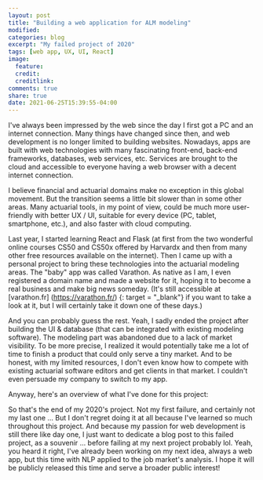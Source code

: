 ```yaml
---
layout: post
title: "Building a web application for ALM modeling"
modified:
categories: blog
excerpt: "My failed project of 2020"
tags: [web app, UX, UI, React]
image:
  feature:
  credit:
  creditlink:
comments: true
share: true
date: 2021-06-25T15:39:55-04:00
---
```


I've always been impressed by the web since the day I first got a PC and an internet connection. Many things have changed since then, and web development is no longer limited to building websites. Nowadays, apps are built with web technologies with many fascinating front-end, back-end frameworks, databases, web services, etc. Services are brought to the cloud and accessible to everyone having a web browser with a decent internet connection.

I believe financial and actuarial domains make no exception in this global movement. But the transition seems a little bit slower than in some other areas. Many actuarial tools, in my point of view, could be much more user-friendly with better UX / UI, suitable for every device (PC, tablet, smartphone, etc.), and also faster with cloud computing.

Last year, I started learning React and Flask (at first from the two wonderful online courses CS50 and CS50x offered by Harvardx and then from many other free resources available on the internet). Then I came up with a personal project to bring these technologies into the actuarial modeling areas. The "baby" app was called Varathon. As native as I am, I even registered a domain name and made a website for it, hoping it to become a real business and make big news someday. (It's still accessible at [varathon.fr] (https://varathon.fr/) {: target = "_blank"} if you want to take a look at it, but I will certainly take it down one of these days.)

And you can probably guess the rest. Yeah, I sadly ended the project after building the UI & database (that can be integrated with existing modeling software). The modeling part was abandoned due to a lack of market visibility. To be more precise, I realized it would potentially take me a lot of time to finish a product that could only serve a tiny market. And to be honest, with my limited resources, I don't even know how to compete with existing actuarial software editors and get clients in that market. I couldn't even persuade my company to switch to my app.

Anyway, here's an overview of what I've done for this project:

<script async class = "speakerdeck-embed" data-id = "75b21bd4653b4f4ca4e58397582a9690" data-ratio = "1.33333333333333" src = "// speakerdeck.com/assets/embed.js"> </script>


So that's the end of my 2020's project. Not my first failure, and certainly not my last one ... But I don't regret doing it at all because I've learned so much throughout this project. And because my passion for web development is still there like day one, I just want to dedicate a blog post to this failed project, as a souvenir ... before failing at my next project probably lol. Yeah, you heard it right, I've already been working on my next idea, always a web app, but this time with NLP applied to the job market's analysis. I hope it will be publicly released this time and serve a broader public interest!
